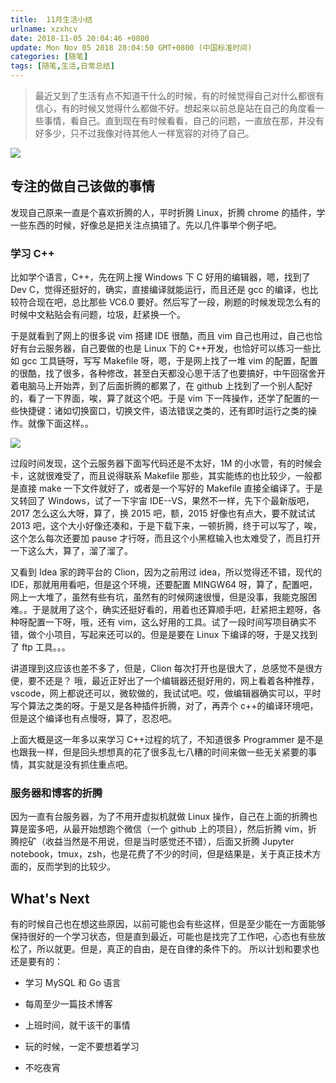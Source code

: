```yaml
---
title:  11月生活小结
urlname: xzxhcv
date: 2018-11-05 20:04:46 +0800
update: Mon Nov 05 2018 20:04:50 GMT+0800 (中国标准时间)
categories: [随笔]
tags: [随笔,生活,日常总结]
---
```


> 最近又到了生活有点不知道干什么的时候，有的时候觉得自己对什么都很有信心，有的时候又觉得什么都做不好。想起来以前总是站在自己的角度看一些事情，看自己。直到现在有时候看看，自己的问题，一直放在那，并没有好多少，只不过我像对待其他人一样宽容的对待了自己。

![](https://cdn.nlark.com/yuque/0/2018/png/187932/1541420058802-2a13e83c-eb31-4adb-9ce0-5b8443a9ff3b.png#width=596)

## 专注的做自己该做的事情

发现自己原来一直是个喜欢折腾的人，平时折腾 Linux，折腾 chrome 的插件，学一些东西的时候，好像总是把关注点搞错了。先以几件事举个例子吧。

### 学习 C++

比如学个语言，C++，先在网上搜 Windows 下 C 好用的编辑器，嗯，找到了 Dev C，觉得还挺好的，确实，直接编译就能运行，而且还是 gcc 的编译，也比较符合现在吧，总比那些 VC6.0 要好。然后写了一段，刷题的时候发现怎么有的时候中文粘贴会有问题，垃圾，赶紧换一个。

于是就看到了网上的很多说 vim 搭建 IDE 很酷，而且 vim 自己也用过，自己也恰好有台云服务器，自己要做的也是 Linux 下的 C++开发，也恰好可以练习一些比如 gcc 工具链呀，写写 Makefile 呀，嗯，于是网上找了一堆 vim 的配置，配置的很酷，找了很多，各种修改，甚至白天都没心思干活了也要搞好，中午回宿舍开着电脑马上开始弄，到了后面折腾的都累了，在 github 上找到了一个别人配好的，看了一下界面，唉，算了就这个吧。于是 vim 下一阵操作，还学了配置的一些快捷键：诸如切换窗口，切换文件，语法错误之类的，还有即时运行之类的操作。就像下面这样。。

![](https://cdn.nlark.com/yuque/0/2018/png/187932/1541417270624-4fa02e68-1d4c-4852-8be2-24498600aff1.png#width=504)

过段时间发现，这个云服务器下面写代码还是不太好，1M 的小水管，有的时候会卡，这就很难受了，而且说得联系 Makefile 那些，其实能练的也比较少，一般都是直接 make 一下文件就好了，或者是一个写好的 Makefile 直接全编译了。于是又转回了 Windows，试了一下宇宙 IDE--VS，果然不一样，先下个最新版吧，2017 怎么这么大呀，算了，换 2015 吧，额，2015 好像也有点大，要不就试试 2013 吧，这个大小好像还凑和，于是下载下来，一顿折腾，终于可以写了，唉，这个怎么每次还要加 pause 才行呀，而且这个小黑框输入也太难受了，而且打开一下这么大，算了，溜了溜了。

又看到 Idea 家的跨平台的 Clion，因为之前用过 idea，所以觉得还不错，现代的 IDE，那就用用看吧，但是这个环境，还要配置
MINGW64 呀，算了，配置吧，网上一大堆了，虽然有些有坑，虽然有的时候网速很慢，但是没事，我能克服困难。。于是就用了这个，确实还挺好看的，用着也还算顺手吧，赶紧把主题呀，各种呀配置一下呀，哦，还有 vim，这么好用的工具。试了一段时间写项目确实不错，做个小项目，写起来还可以的。但是是要在 Linux 下编译的呀，于是又找到了 ftp 工具。。。

讲道理到这应该也差不多了，但是，Clion 每次打开也是很大了，总感觉不是很方便，要不还是？ 哦，最近正好出了一个编辑器还挺好用的，网上看着各种推荐，vscode，网上都说还可以，微软做的，我试试吧。哎，做编辑器确实可以，平时写个算法之类的呀。于是又是各种插件折腾，对了，再弄个 c++的编译环境吧，但是这个编译也有点慢呀，算了，忍忍吧。

上面大概是这一年多以来学习 C++过程的坑了，不知道很多 Programmer 是不是也跟我一样，但是回头想想真的花了很多乱七八糟的时间来做一些无关紧要的事情，其实就是没有抓住重点吧。

### 服务器和博客的折腾

因为一直有台服务器，为了不用开虚拟机就做 Linux 操作，自己在上面的折腾也算是蛮多吧，从最开始想跑个微信（一个 github 上的项目），然后折腾 vim，折腾挖矿（收益当然是不用说，但是当时感觉还不错），后面又折腾 Jupyter notebook，tmux，zsh，也是花费了不少的时间，但是结果是，关于真正技术方面的，反而学到的比较少。

## What's Next

有的时候自己也在想这些原因，以前可能也会有些这样，但是至少能在一方面能够保持很好的一个学习状态，但是直到最近，可能也是找完了工作吧，心态也有些放松了，所以就更。但是，真正的自由，是在自律的条件下的。
所以计划和要求也还是要有的：

- 学习 MySQL 和 Go 语言

- 每周至少一篇技术博客

- 上班时间，就干该干的事情

- 玩的时候，一定不要想着学习

- 不吃夜宵
